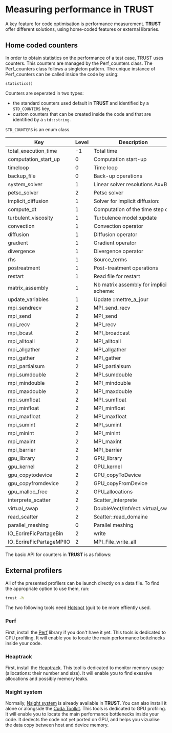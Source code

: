 # Measuring performance in TRUST

A key feature for code optimisation is performance measurement. **TRUST** offer different solutions, using home-coded features or external libraries.

## Home coded counters

In order to obtain statistics on the performance of a test case, TRUST uses counters. This counters are managed by the Perf_counters class. The Perf_counters class follows a singleton pattern. The unique instance of Perf_counters can be called inside the code by using:

```
statistics()
```

Counters are seperated in two types:
- the standard counters used default in **TRUST** and identified by a `STD_COUNTERS` key,
- custom counters that can be created inside the code and that are identified by a `std::string`. 

`STD_COUNTERS` is an enum class.

| Key | Level | Description | Family | Is_communication | Is_gpu |
|-----|-------|-------------|--------|------------------|--------|
| total_execution_time | -1 | Total time | | | |
| computation_start_up | 0 | Computation start-up | | | |
| timeloop | 0 | Time loop | | | |
| backup_file | 0 | Back-up operations | | | |
| system_solver | 1 | Linear solver resolutions Ax=B | | | |
| petsc_solver | 2 | Petsc solver | | | |
| implicit_diffusion | 1 | Solver for implicit diffusion: | | | |
| compute_dt | 1 | Computation of the time step dt | | | |
| turbulent_viscosity | 1 | Turbulence model::update | | | |
| convection | 1 | Convection operator | | | |
| diffusion | 1 | Diffusion operator | | | |
| gradient | 1 | Gradient operator | | | |
| divergence | 1 | Divergence operator | | | |
| rhs | 1 | Source_terms | | | |
| postreatment | 1 | Post-treatment operations | | | |
| restart | 1 | Read file for restart | | | |
| matrix_assembly | 1 | Nb matrix assembly for implicit scheme: | | | |
| update_variables | 1 | Update ::mettre_a_jour | | | |
| mpi_sendrecv | 2 | MPI_send_recv | MPI_sendrecv | true | |
| mpi_send | 2 | MPI_send | MPI_sendrecv | true | |
| mpi_recv | 2 | MPI_recv | MPI_sendrecv | true | |
| mpi_bcast | 2 | MPI_broadcast | MPI_sendrecv | true | |
| mpi_alltoall | 2 | MPI_alltoall | MPI_sendrecv | true | |
| mpi_allgather | 2 | MPI_allgather | MPI_sendrecv | true | |
| mpi_gather | 2 | MPI_gather | MPI_sendrecv | true | |
| mpi_partialsum | 2 | MPI_partialsum | MPI_allreduce | true | |
| mpi_sumdouble | 2 | MPI_sumdouble | MPI_allreduce | true | |
| mpi_mindouble | 2 | MPI_mindouble | MPI_allreduce | true | |
| mpi_maxdouble | 2 | MPI_maxdouble | MPI_allreduce | true | |
| mpi_sumfloat | 2 | MPI_sumfloat | MPI_allreduce | true | |
| mpi_minfloat | 2 | MPI_minfloat | MPI_allreduce | true | |
| mpi_maxfloat | 2 | MPI_maxfloat | MPI_allreduce | true | |
| mpi_sumint | 2 | MPI_sumint | MPI_allreduce | true | |
| mpi_minint | 2 | MPI_minint | MPI_allreduce | true | |
| mpi_maxint | 2 | MPI_maxint | MPI_allreduce | true | |
| mpi_barrier | 2 | MPI_barrier | MPI_allreduce | true | |
| gpu_library | 2 | GPU_library | GPU_library | false | true |
| gpu_kernel | 2 | GPU_kernel | GPU_kernel | false | true |
| gpu_copytodevice | 2 | GPU_copyToDevice | GPU_copy | false | true |
| gpu_copyfromdevice | 2 | GPU_copyFromDevice | GPU_copy | false | true |
| gpu_malloc_free | 2 | GPU_allocations | GPU_alloc | false | true |
| interprete_scatter | 2 | Scatter_interprete | None | true | false |
| virtual_swap | 2 | DoubleVect/IntVect::virtual_swap | None | true | |
| read_scatter | 2 | Scatter::read_domaine | None | true | |
| parallel_meshing | 0 | Parallel meshing | | | |
| IO_EcrireFicPartageBin | 2 | write | IO | | |
| IO_EcrireFicPartageMPIIO | 2 | MPI_File_write_all | IO | | |

The basic API for counters in **TRUST** is as follows:


## External profilers

All of the presented profilers can be launch directly on a data file. To find the appropriate option to use them, run: 
```bash 
trust -h
```
The two following tools need [Hotspot](https://github.com/KDAB/hotspot) (gui) to be more effiently used. 

### Perf 

First, install the [Perf](https://perfwiki.github.io/main/) library if you don't have it yet. This tools is dedicated to CPU profiling. It will enable you to locate the main performance bottelnecks inside your code. 

### Heaptrack

First, install the [Heaptrack](https://github.com/KDE/heaptrack). This tool is dedicated to monitor memory usage (allocations: their number and size). It will enable you to find exessive allocations and possibly memory leaks. 

### Nsight system

Normally, [Nsight system](https://developer.nvidia.com/nsight-systems) is already available in **TRUST**. You can also install it alone or alongside the [Cuda Toolkit](https://developer.nvidia.com/cuda-toolkit). This tools is dedicated to GPU profiling. It will enable you to locate the main performance bottlenecks inside your code. It dedects the code not yet ported on GPU, and helps you vizualise the data copy between host and device memory. 



